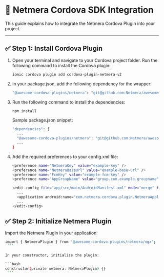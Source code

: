 # 📲 Netmera Cordova SDK Integration

This guide explains how to integrate the Netmera Cordova Plugin into your project.

---

## ✅ Step 1: Install Cordova Plugin

1. Open your terminal and navigate to your Cordova project folder. Run the following command to install the Cordova plugin:

   ```bash
   ionic cordova plugin add cordova-plugin-netmera-v2
   ```

2. In your package.json, add the following dependency for the wrapper:

   ```bash
   "@awesome-cordova-plugins/netmera": "git@github.com:Netmera/awesome-cordova-plugin-netmera.git"
   ```

3. Run the following command to install the dependencies:

   ```bash
   npm install
   ```

   Sample package.json snippet:

   ```bash
   "dependencies": {
     ...
     "@awesome-cordova-plugins/netmera": "git@github.com:Netmera/awesome-cordova-plugin-netmera.git",
     ...
   }
   ```

4. Add the required preferences to your config.xml file:

   ```bash
   <preference name="NetmeraKey" value="example-key" />
   <preference name="NetmeraBaseUrl" value="example-base-url" />
   <preference name="FcmKey" value="example-fcm-key" />
   <preference name="AppGroupName" value="group.com.example.groupname" />
   
   <edit-config file="app/src/main/AndroidManifest.xml" mode="merge" target="/manifest/application">
     ...
     <application android:name="com.netmera.cordova.plugin.NetmeraApplication" />
     ...
   </edit-config>
   ```
   
## ✅ Step 2: Initialize Netmera Plugin
Import the Netmera Plugin in your application:

   ```bash
   import { NetmeraPlugin } from '@awesome-cordova-plugins/netmera/ngx';
    ```

In your constructor, initialize the plugin:
   
   ```bash
   constructor(private netmera: NetmeraPlugin) {}
    ```
